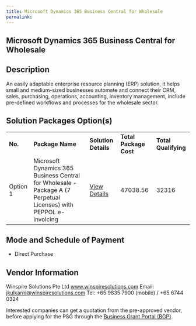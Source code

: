 ```yaml
---
title: Microsoft Dynamics 365 Business Central for Wholesale
permalink: 
---
```


## Microsoft Dynamics 365 Business Central for Wholesale

## Description

An easily adaptable enterprise resource planning (ERP) solution, it helps small and medium-sized businesses automate and connect their CRM, sales, purchasing, operations, accounting, inventory management, include pre-defined workflows and processes  for the wholesale sector.

## Solution Packages Option(s)

<table>
<tr>
<td><b>No.</b></td>
<td><b>Package Name</b></td>
<td><b>Solution Details</b></td>
<td><b>Total Package Cost</b></td>
<td><b>Total Qualifying</b></td>
</tr>
<tr>
<td>Option 1</td>
<td>Microsoft Dynamics 365 Business Central for Wholesale - Package A (7 Perpetual Licenses) with  PEPPOL e-invoicing</td>
<td><a href='https://www.gobusiness.gov.sg/images/psg/Desensitised_Winspire_WS_Annex_3_v2_Part_1.pdf'>View Details</a></td>
<td>47038.56</td>
<td>32316</td>
</tr>
</table>

## Mode and Schedule of Payment

 - Direct Purchase

## Vendor Information

 Winspire Solutions Pte Ltd
www.winspiresolutions.com
Email: jkulkarni@winspiresolutions.com
Tel: +65 9835 7900 (mobile) / +65 6744 0324

Interested companies can get a quotation from the pre-approved vendor, before applying for the PSG through the <a href='https://www.businessgrants.gov.sg/'>Business Grant Portal (BGP)</a>.
